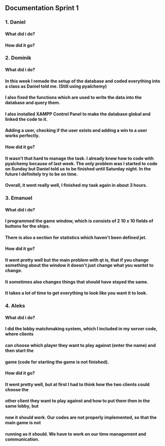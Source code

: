 ## Documentation Sprint 1

### 1. Daniel

#### What did i do?
#### How did it go?

### 2. Dominik

#### What did i do?
#### In this week I remade the setup of the database and coded everything into a class as Daniel told me. (Still using pyalchemy)
#### I also fixed the functions which are used to write the data into the database and query them.
#### I also installed XAMPP Control Panel to make the database global and linked the code to it.
#### Adding a user, checking if the user exists and adding a win to a user works perfectly.

#### How did it go?
#### It wasn’t that hard to manage the task. I already knew how to code with pyalchemy because of last week. The only problem was I started to code on Sunday but Daniel told us to be finished until Saturday night. In the future I definitely try to be on time.
#### Overall, it went really well, I finished my task again in about 3 hours.


### 3. Emanuel

#### What did i do?
#### I programmed the game window, which is consists of 2 10 x 10 fields of buttons for the ships. 
#### There is also a section for statistics which haven't been defined jet.

#### How did it go?
#### It went pretty well but the main problem with qt is, that if you change something about the window it doesn't just change what you wantet to change.
#### It sometimes also changes things that should have stayed the same. 
#### It takes a lot of time to get everything to look like you want it to look.

### 4. Aleks

#### What did i do?
#### I did the lobby matchmaking system, which I included in my server code, where clients
#### can choose which player they want to play against (enter the name) and then start the
#### game (code for starting the game is not finished).

#### How did it go?
#### It went pretty well, but at first I had to think how the two clients could choose the 
#### other client they want to play against and how to put them then in the same lobby, but 
#### now it should work. Our codes are not properly implemented, so that the main game is not
#### running as it should. We have to work on our time management and communication.

